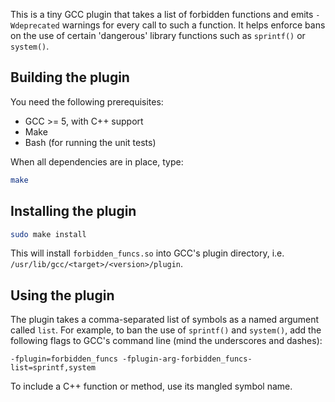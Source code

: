 This is a tiny GCC plugin that takes a list of forbidden functions and emits
`-Wdeprecated` warnings for every call to such a function.
It helps enforce bans on the use of certain 'dangerous' library functions such
as `sprintf()` or `system()`.

## Building the plugin
You need the following prerequisites:

* GCC >= 5, with C++ support
* Make
* Bash (for running the unit tests)

When all dependencies are in place, type:

```sh
make
```

## Installing the plugin
```sh
sudo make install
```
This will install `forbidden_funcs.so` into GCC's plugin directory, i.e.
`/usr/lib/gcc/<target>/<version>/plugin`.

## Using the plugin
The plugin takes a comma-separated list of symbols as a named argument called
`list`.
For example, to ban the use of `sprintf()` and `system()`, add the following
flags to GCC's command line (mind the underscores and dashes):

```
-fplugin=forbidden_funcs -fplugin-arg-forbidden_funcs-list=sprintf,system
```
To include a C++ function or method, use its mangled symbol name.
